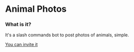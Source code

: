 # Animal Photos 
### What is it?
It's a slash commands bot to post photos of animals, simple.

[You can invite it](https://discord.com/api/oauth2?client_id=907969268660973609&scope=applications.commands)